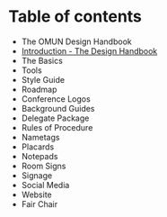 # Table of contents

* The OMUN Design Handbook
* [Introduction - The Design Handbook](introduction.md)
* The Basics
* Tools
* Style Guide
* Roadmap
* Conference Logos
* Background Guides
* Delegate Package
* Rules of Procedure
* Nametags
* Placards
* Notepads
* Room Signs
* Signage
* Social Media
* Website
* Fair Chair

